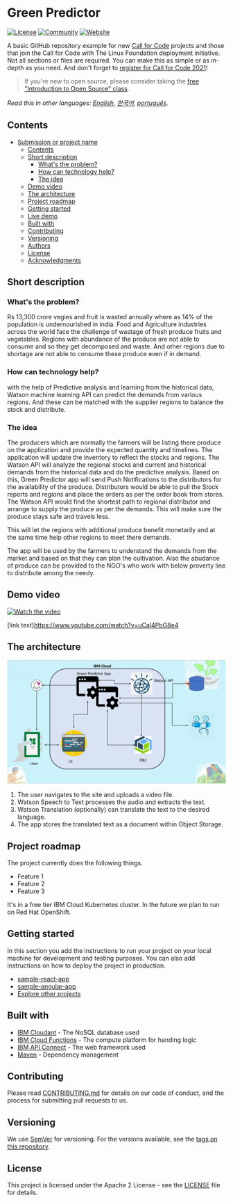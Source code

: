 # Green Predictor

[![License](https://img.shields.io/badge/License-Apache2-blue.svg)](https://www.apache.org/licenses/LICENSE-2.0) [![Community](https://img.shields.io/badge/Join-Community-blue)](https://developer.ibm.com/callforcode/get-started/) [![Website](https://img.shields.io/badge/View-Website-blue)](https://sample-project.s3-web.us-east.cloud-object-storage.appdomain.cloud/)

A basic GitHub repository example for new [Call for Code](https://developer.ibm.com/callforcode/) projects and those that join the Call for Code with The Linux Foundation deployment initiative. Not all sections or files are required. You can make this as simple or as in-depth as you need. And don't forget to [register for Call for Code 2021](https://developer.ibm.com/callforcode/get-started/)!

> If you're new to open source, please consider taking the [free "Introduction to Open Source" class](https://cognitiveclass.ai/courses/introduction-to-open-source).

_Read this in other languages: [English](README.md), [한국어](./docs/README.ko.md), [português](./docs/README.pt_br.md)._

## Contents

- [Submission or project name](#submission-or-project-name)
  - [Contents](#contents)
  - [Short description](#short-description)
    - [What's the problem?](#whats-the-problem)
    - [How can technology help?](#how-can-technology-help)
    - [The idea](#the-idea)
  - [Demo video](#demo-video)
  - [The architecture](#the-architecture)
  - [Project roadmap](#project-roadmap)
  - [Getting started](#getting-started)
  - [Live demo](#live-demo)
  - [Built with](#built-with)
  - [Contributing](#contributing)
  - [Versioning](#versioning)
  - [Authors](#authors)
  - [License](#license)
  - [Acknowledgments](#acknowledgments)

## Short description

### What's the problem?

Rs 13,300 crore vegies and fruit is wasted annually where as 14% of the population is undernourished in india.
Food and Agriculture industries across the world face the challenge of wastage of fresh produce fruits and vegetables. Regions with abundance of the produce are not able to consume and so they get decomposed and waste. And other regions due to shortage are not able to consume these produce even if in demand. 


### How can technology help?

with the help of Predictive analysis and learning from the historical data, Watson machine learning API can predict the demands from various regions. And these can be matched with the supplier regions to balance the stock and distribute. 

### The idea

The producers which are normally the farmers will be listing there produce on the application and provide the expected quantity and timelines. The application will update the inventory to reflect the stocks and regions. The Watson API will analyze the regional stocks and current and historical demands from the historical data and do the predictive analysis. Based on this, Green Predictor app will send Push Notifications to  the distributors for the availability of the produce. Distributors would be able to pull the Stock reports and regions and place the orders as per the order book from stores. The Watson API would find the shortest path to  regional distributor and arrange to supply the produce as per the demands. This will make sure the produce stays safe and travels less. 

This will let the regions with additional produce benefit monetarily and at the same time help other regions to meet there demands.

The app will be used by the farmers to understand the demands from the market and based on that they can plan the cultivation. 
Also the abudance of produce can be provided to the NGO's who work with below proverty line to distribute among the needy.

## Demo video


[![Watch the video](./images/Thumbnail.png)](https://www.youtube.com/watch?v=uCaI4PbG8e4)

[link text]https://www.youtube.com/watch?v=uCaI4PbG8e4

## The architecture

![alt](./images/Architecture.png)

1. The user navigates to the site and uploads a video file.
2. Watson Speech to Text processes the audio and extracts the text.
3. Watson Translation (optionally) can translate the text to the desired language.
4. The app stores the translated text as a document within Object Storage.



## Project roadmap

The project currently does the following things.

- Feature 1
- Feature 2
- Feature 3

It's in a free tier IBM Cloud Kubernetes cluster. In the future we plan to run on Red Hat OpenShift.


## Getting started

In this section you add the instructions to run your project on your local machine for development and testing purposes. You can also add instructions on how to deploy the project in production.

- [sample-react-app](./sample-react-app/)
- [sample-angular-app](./sample-angular-app/)
- [Explore other projects](https://github.com/upkarlidder/ibmhacks)


## Built with

- [IBM Cloudant](https://cloud.ibm.com/catalog?search=cloudant#search_results) - The NoSQL database used
- [IBM Cloud Functions](https://cloud.ibm.com/catalog?search=cloud%20functions#search_results) - The compute platform for handing logic
- [IBM API Connect](https://cloud.ibm.com/catalog?search=api%20connect#search_results) - The web framework used
- [Maven](https://maven.apache.org/) - Dependency management


## Contributing

Please read [CONTRIBUTING.md](CONTRIBUTING.md) for details on our code of conduct, and the process for submitting pull requests to us.

## Versioning

We use [SemVer](http://semver.org/) for versioning. For the versions available, see the [tags on this repository](https://github.com/your/project/tags).

## License

This project is licensed under the Apache 2 License - see the [LICENSE](LICENSE) file for details.
